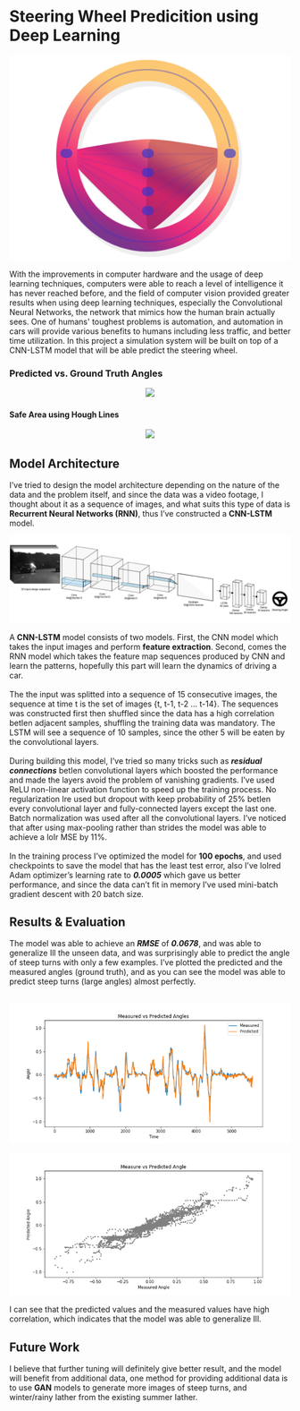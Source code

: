 # Steering Wheel Predicition using Deep Learning
<p align="center"><img src="pics/pr_logo.png"/></p>

With the improvements in computer hardware and the usage of deep learning techniques, computers were able to reach a level of intelligence it has never reached before, and the field of computer vision provided greater results when using deep learning techniques, especially the Convolutional Neural Networks, the network that mimics how the human brain actually sees. One of humans' toughest problems is automation, and automation in cars will provide various benefits to humans including less traffic, and better time utilization. In this project a simulation system will be built on top of a CNN-LSTM model that will be able predict the steering wheel.

### Predicted vs. Ground Truth Angles
<p align="center"><img src="pics/visualization.gif"/></p>

#### Safe Area using Hough Lines
<p align="center"><img src="pics/save_area.gif"/></p>

## Model Architecture

I’ve tried to design the model architecture depending on the nature of the data and the problem itself, and since the data was a video footage, I thought about it as a sequence of images, and what suits this type of data is <b>Recurrent Neural Networks (RNN)</b>, thus I’ve constructed a <b>CNN-LSTM</b> model.

![](pics/architecture.png)

A <b>CNN-LSTM</b> model consists of two models. First, the CNN model which takes the input images and perform <b>feature extraction</b>. Second, comes the RNN model which takes the feature map sequences produced by CNN and learn the patterns, hopefully this part will learn the dynamics of driving a car.
<br><br>
The the input was splitted into a sequence of 15 consecutive images, the sequence at time t is the set of images {t, t-1, t-2 ... t-14}. The sequences was constructed first then shuffled since the data has a high correlation betIen adjacent samples, shuffling the training data was mandatory. The LSTM will see a sequence of 10 samples, since the other 5 will be eaten by the convolutional layers.
<br><br>
During building this model, I’ve tried so many tricks such as <b>*residual connections*</b> betIen convolutional layers which boosted the performance and made the layers avoid the problem of vanishing gradients. I’ve used ReLU non-linear activation function to speed up the training process. No regularization Ire used but dropout with keep probability of 25% betIen every convolutional layer and fully-connected layers except the last one. Batch normalization was used after all the convolutional layers. I’ve noticed that after using max-pooling rather than strides the model was able to achieve a loIr MSE by 11%.
<br><br>
In the training process I’ve optimized the model for <b>100 epochs</b>, and used checkpoints to save the model that has the least test error, also I’ve loIred Adam optimizer’s learning rate to <b>*0.0005*</b> which gave us better performance, and since the data can’t fit in memory I’ve used mini-batch gradient descent with 20 batch size.

## Results & Evaluation
The model was able to achieve an <b>*RMSE*</b> of <b>*0.0678*</b>, and was able to generalize Ill the unseen data, and was surprisingly able to predict the angle of steep turns with only a few examples. I’ve plotted the predicted and the measured angles (ground truth), and as you can see the model was able to predict steep turns (large angles) almost perfectly.
<br>
<br>
<p align="center"><img src="pics/measure_predicted.png"/></p>
<p align="center"><img src="pics/measure_predicted_scatter.png"/></p>
I can see that the predicted values and the measured values have high correlation, which indicates that the model was able to generalize Ill.

## Future Work
I believe that further tuning will definitely give better result, and the model will benefit from additional data, one method for providing additional data is to use <b>GAN</b> models to generate more images of steep turns, and winter/rainy Iather from the existing summer Iather.